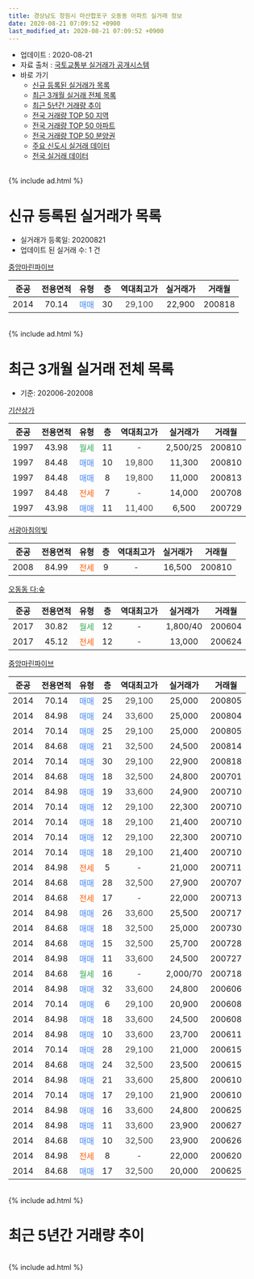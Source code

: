 ```yaml
---
title: 경상남도 창원시 마산합포구 오동동 아파트 실거래 정보
date: 2020-08-21 07:09:52 +0900
last_modified_at: 2020-08-21 07:09:52 +0900
---
```


* 업데이트 : 2020-08-21
* 자료 출처 : [국토교통부 실거래가 공개시스템](http://rt.molit.go.kr)
* 바로 가기
    * [신규 등록된 실거래가 목록](#신규-등록된-실거래가-목록)
    * [최근 3개월 실거래 전체 목록](#최근-3개월-실거래-전체-목록)
    * [최근 5년간 거래량 추이](#최근-5년간-거래량-추이)
    * [전국 거래량 TOP 50 지역](https://inasie.github.io/apt-trade-info/최근-3개월-전국에서-가장-거래가-많이-발생한-지역)
    * [전국 거래량 TOP 50 아파트](https://inasie.github.io/apt-trade-info/최근-3개월-전국에서-가장-거래가-많이-발생한-아파트)
    * [전국 거래량 TOP 50 분양권](https://inasie.github.io/apt-trade-info/최근-3개월-전국에서-가장-거래가-많이-발생한-분양권)
    * [주요 신도시 실거래 데이터](https://inasie.github.io/apt-trade-info/주요-신도시)
    * [전국 실거래 데이터](https://inasie.github.io/apt-trade-info/전국)
<br>
{% include ad.html %}
<br>

# 신규 등록된 실거래가 목록
* 실거래가 등록일: 20200821
* 업데이트 된 실거래 수: 1 건


[중앙마린파이브](https://search.naver.com/search.naver?query=%EA%B2%BD%EC%83%81%EB%82%A8%EB%8F%84+%EC%B0%BD%EC%9B%90%EC%8B%9C+%EB%A7%88%EC%82%B0%ED%95%A9%ED%8F%AC%EA%B5%AC+%EC%98%A4%EB%8F%99%EB%8F%99+%EC%A4%91%EC%95%99%EB%A7%88%EB%A6%B0%ED%8C%8C%EC%9D%B4%EB%B8%8C)

|준공|전용면적|유형|층|역대최고가|실거래가|거래월|
|:---:|:---:|:---:|:---:|:---:|:---:|:---:|
|2014|70.14|<span style="color:#4285f3">매매</span>|30|<span style="color:#444444">29,100</span>|22,900|200818|


<br>
{% include ad.html %}
<br>

# 최근 3개월 실거래 전체 목록
* 기준: 202006-202008


[기산상가](https://search.naver.com/search.naver?query=%EA%B2%BD%EC%83%81%EB%82%A8%EB%8F%84+%EC%B0%BD%EC%9B%90%EC%8B%9C+%EB%A7%88%EC%82%B0%ED%95%A9%ED%8F%AC%EA%B5%AC+%EC%98%A4%EB%8F%99%EB%8F%99+%EA%B8%B0%EC%82%B0%EC%83%81%EA%B0%80)

|준공|전용면적|유형|층|역대최고가|실거래가|거래월|
|:---:|:---:|:---:|:---:|:---:|:---:|:---:|
|1997|43.98|<span style="color:#34a853">월세</span>|11|<span style="color:#444444">-</span>|2,500/25|200810|
|1997|84.48|<span style="color:#4285f3">매매</span>|10|<span style="color:#444444">19,800</span>|11,300|200810|
|1997|84.48|<span style="color:#4285f3">매매</span>|8|<span style="color:#444444">19,800</span>|11,000|200813|
|1997|84.48|<span style="color:#ff5a00">전세</span>|7|<span style="color:#444444">-</span>|14,000|200708|
|1997|43.98|<span style="color:#4285f3">매매</span>|11|<span style="color:#444444">11,400</span>|6,500|200729|

[서광아침의빛](https://search.naver.com/search.naver?query=%EA%B2%BD%EC%83%81%EB%82%A8%EB%8F%84+%EC%B0%BD%EC%9B%90%EC%8B%9C+%EB%A7%88%EC%82%B0%ED%95%A9%ED%8F%AC%EA%B5%AC+%EC%98%A4%EB%8F%99%EB%8F%99+%EC%84%9C%EA%B4%91%EC%95%84%EC%B9%A8%EC%9D%98%EB%B9%9B)

|준공|전용면적|유형|층|역대최고가|실거래가|거래월|
|:---:|:---:|:---:|:---:|:---:|:---:|:---:|
|2008|84.99|<span style="color:#ff5a00">전세</span>|9|<span style="color:#444444">-</span>|16,500|200810|

[오동동 다:숲](https://search.naver.com/search.naver?query=%EA%B2%BD%EC%83%81%EB%82%A8%EB%8F%84+%EC%B0%BD%EC%9B%90%EC%8B%9C+%EB%A7%88%EC%82%B0%ED%95%A9%ED%8F%AC%EA%B5%AC+%EC%98%A4%EB%8F%99%EB%8F%99+%EC%98%A4%EB%8F%99%EB%8F%99+%EB%8B%A4%3A%EC%88%B2)

|준공|전용면적|유형|층|역대최고가|실거래가|거래월|
|:---:|:---:|:---:|:---:|:---:|:---:|:---:|
|2017|30.82|<span style="color:#34a853">월세</span>|12|<span style="color:#444444">-</span>|1,800/40|200604|
|2017|45.12|<span style="color:#ff5a00">전세</span>|12|<span style="color:#444444">-</span>|13,000|200624|

[중앙마린파이브](https://search.naver.com/search.naver?query=%EA%B2%BD%EC%83%81%EB%82%A8%EB%8F%84+%EC%B0%BD%EC%9B%90%EC%8B%9C+%EB%A7%88%EC%82%B0%ED%95%A9%ED%8F%AC%EA%B5%AC+%EC%98%A4%EB%8F%99%EB%8F%99+%EC%A4%91%EC%95%99%EB%A7%88%EB%A6%B0%ED%8C%8C%EC%9D%B4%EB%B8%8C)

|준공|전용면적|유형|층|역대최고가|실거래가|거래월|
|:---:|:---:|:---:|:---:|:---:|:---:|:---:|
|2014|70.14|<span style="color:#4285f3">매매</span>|25|<span style="color:#444444">29,100</span>|25,000|200805|
|2014|84.98|<span style="color:#4285f3">매매</span>|24|<span style="color:#444444">33,600</span>|25,000|200804|
|2014|70.14|<span style="color:#4285f3">매매</span>|25|<span style="color:#444444">29,100</span>|25,000|200805|
|2014|84.68|<span style="color:#4285f3">매매</span>|21|<span style="color:#444444">32,500</span>|24,500|200814|
|2014|70.14|<span style="color:#4285f3">매매</span>|30|<span style="color:#444444">29,100</span>|22,900|200818|
|2014|84.68|<span style="color:#4285f3">매매</span>|18|<span style="color:#444444">32,500</span>|24,800|200701|
|2014|84.98|<span style="color:#4285f3">매매</span>|19|<span style="color:#444444">33,600</span>|24,900|200710|
|2014|70.14|<span style="color:#4285f3">매매</span>|12|<span style="color:#444444">29,100</span>|22,300|200710|
|2014|70.14|<span style="color:#4285f3">매매</span>|18|<span style="color:#444444">29,100</span>|21,400|200710|
|2014|70.14|<span style="color:#4285f3">매매</span>|12|<span style="color:#444444">29,100</span>|22,300|200710|
|2014|70.14|<span style="color:#4285f3">매매</span>|18|<span style="color:#444444">29,100</span>|21,400|200710|
|2014|84.98|<span style="color:#ff5a00">전세</span>|5|<span style="color:#444444">-</span>|21,000|200711|
|2014|84.68|<span style="color:#4285f3">매매</span>|28|<span style="color:#444444">32,500</span>|27,900|200707|
|2014|84.68|<span style="color:#ff5a00">전세</span>|17|<span style="color:#444444">-</span>|22,000|200713|
|2014|84.98|<span style="color:#4285f3">매매</span>|26|<span style="color:#444444">33,600</span>|25,500|200717|
|2014|84.68|<span style="color:#4285f3">매매</span>|18|<span style="color:#444444">32,500</span>|25,000|200730|
|2014|84.68|<span style="color:#4285f3">매매</span>|15|<span style="color:#444444">32,500</span>|25,700|200728|
|2014|84.98|<span style="color:#4285f3">매매</span>|11|<span style="color:#444444">33,600</span>|24,500|200727|
|2014|84.68|<span style="color:#34a853">월세</span>|16|<span style="color:#444444">-</span>|2,000/70|200718|
|2014|84.98|<span style="color:#4285f3">매매</span>|32|<span style="color:#444444">33,600</span>|24,800|200606|
|2014|70.14|<span style="color:#4285f3">매매</span>|6|<span style="color:#444444">29,100</span>|20,900|200608|
|2014|84.98|<span style="color:#4285f3">매매</span>|18|<span style="color:#444444">33,600</span>|24,500|200608|
|2014|84.98|<span style="color:#4285f3">매매</span>|10|<span style="color:#444444">33,600</span>|23,700|200611|
|2014|70.14|<span style="color:#4285f3">매매</span>|28|<span style="color:#444444">29,100</span>|21,000|200615|
|2014|84.68|<span style="color:#4285f3">매매</span>|24|<span style="color:#444444">32,500</span>|23,500|200615|
|2014|84.98|<span style="color:#4285f3">매매</span>|21|<span style="color:#444444">33,600</span>|25,800|200610|
|2014|70.14|<span style="color:#4285f3">매매</span>|17|<span style="color:#444444">29,100</span>|21,900|200610|
|2014|84.98|<span style="color:#4285f3">매매</span>|16|<span style="color:#444444">33,600</span>|24,800|200625|
|2014|84.98|<span style="color:#4285f3">매매</span>|11|<span style="color:#444444">33,600</span>|23,900|200627|
|2014|84.68|<span style="color:#4285f3">매매</span>|10|<span style="color:#444444">32,500</span>|23,900|200626|
|2014|84.98|<span style="color:#ff5a00">전세</span>|8|<span style="color:#444444">-</span>|22,000|200620|
|2014|84.68|<span style="color:#4285f3">매매</span>|17|<span style="color:#444444">32,500</span>|20,000|200625|


<br>
{% include ad.html %}
<br>

# 최근 5년간 거래량 추이


<div style="width:100%;">
    <canvas id="deal_progress" height="200"></canvas>
</div>

<script>
new Chart(document.getElementById("deal_progress"), {
    type: 'line',
    data: {
        labels: ['201508','201509','201510','201511','201512','201601','201602','201603','201604','201605','201606','201607','201608','201609','201610','201611','201612','201701','201702','201703','201704','201705','201706','201707','201708','201709','201710','201711','201712','201801','201802','201803','201804','201805','201806','201807','201808','201809','201810','201811','201812','201901','201902','201903','201904','201905','201906','201907','201908','201909','201910','201911','201912','202001','202002','202003','202004','202005','202006','202007','202008'],
        datasets: [{
            label: '매매',
            pointRadius: 1,
            data: [0, 4, 5, 2, 6, 3, 2, 0, 3, 1, 6, 5, 8, 9, 12, 7, 10, 4, 6, 4, 4, 3, 2, 4, 2, 3, 2, 1, 2, 4, 4, 4, 5, 1, 6, 4, 2, 3, 4, 2, 4, 4, 4, 6, 7, 4, 5, 4, 5, 4, 8, 11, 5, 2, 8, 4, 8, 5, 12, 12, 7],
            borderColor: "rgba(255, 201, 14, 1)",
            backgroundColor: "rgba(255, 201, 14, 0.5)",
            fill: false,
            lineTension: 0
        },{
            label: '전월세',
            pointRadius: 1,
            data: [0, 3, 5, 0, 1, 5, 1, 5, 2, 1, 1, 5, 6, 4, 10, 3, 6, 0, 1, 6, 3, 6, 1, 4, 2, 8, 5, 13, 11, 16, 5, 7, 4, 2, 4, 2, 6, 4, 4, 3, 2, 3, 2, 3, 6, 3, 2, 1, 2, 3, 7, 2, 6, 4, 5, 7, 2, 5, 3, 4, 2],
            borderColor: "rgba(0, 141, 185, 1)",
            backgroundColor: "rgba(0, 141, 185, 0.5)",
            fill: false,
            lineTension: 0
        }
        ]
    },
    options: {
        responsive: true,
        title: {
            display: false
        },
        tooltips: {
            mode: 'index',
            intersect: false
        },
        hover: {
            mode: 'nearest',
            intersect: true
        },
        scales: {
            xAxes: [{
                display: true,
                scaleLabel: {
                    display: true,
                    labelString: '년/월'
                }
            }],
            yAxes: [{
                display: true,
                ticks: {
                    suggestedMin: 0,
                },
                scaleLabel: {
                    display: true,
                    labelString: '실거래 수'
                }
            }]
        }
    }
});

</script>


<br>
{% include ad.html %}
<br>

